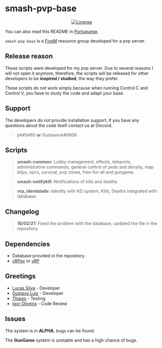 # smash-pvp-base

<p align="center">
  <a href="https://github.com/GHMatti/ghmattimysql/blob/master/license.md">
    <img src="https://img.shields.io/badge/License-MIT-blue.svg" alt="License">
  </a>
</p>

You can also read this README in [Portuguese](https://github.com/OLucasPk/smash-pvp-base/blob/master/README.pt.md).

`smash-pvp-base` is a [FiveM](https://fivem.net) resource group developed for a pvp server. 

## Release reason
These scripts were developed for my pvp server. Due to several reasons I will not open it anymore, therefore, the scripts will be released for other developers to be **inspired / studied**, the way they prefer.

These scripts do not work simply because when running Control C and Control V, you have to study the code and adapt your base.

## Support
The developers do not provide installation support, if you have any questions about the code itself contact us at Discord.
> pk#5460 **or** Gustavovk#0606

## Scripts

> **smash-common:** Lobby management, effects, teleports, administrative commands, general control of peds and density, map blips, npcs, survival, pvp zones, free-for-all and gungame.

> **smash-notifykill:** Notifications of kills and deaths.

> **vrp_identidade:** Identity with KD system, Kills, Deaths integrated with database.

## Changelog
> **18/02/21:** Fixed the problem with the database, updated the file in the repository.

## Dependencies
* Database provided in the repository.
* [vRPex](https://github.com/contatosummerz/vrpex) or [vRP](https://github.com/ImagicTheCat/vRP/tree/1.0)

## Greetings
- [Lucas Silva](https://github.com/OLucasPk) - Developer
- [Gustavo Luiz](https://github.com/gustavovk) - Developer
- [Thiago](https://github.com/gordaum) - Testing
- [Igor Oliveira](https://github.com/igorl1) - Code Review


## Issues

The system is in **ALPHA**, bugs can be found.

The **GunGame** system is unstable and has a high chance of bugs.